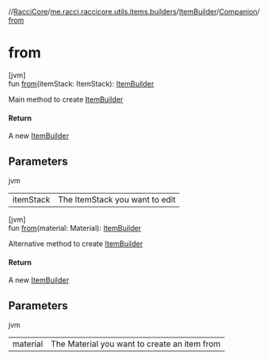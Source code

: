 //[RacciCore](../../../../index.md)/[me.racci.raccicore.utils.items.builders](../../index.md)/[ItemBuilder](../index.md)/[Companion](index.md)/[from](from.md)

# from

[jvm]\
fun [from](from.md)(itemStack: ItemStack): [ItemBuilder](../index.md)

Main method to create [ItemBuilder](../index.md)

#### Return

A new [ItemBuilder](../index.md)

## Parameters

jvm

| | |
|---|---|
| itemStack | The ItemStack you want to edit |

[jvm]\
fun [from](from.md)(material: Material): [ItemBuilder](../index.md)

Alternative method to create [ItemBuilder](../index.md)

#### Return

A new [ItemBuilder](../index.md)

## Parameters

jvm

| | |
|---|---|
| material | The Material you want to create an item from |
